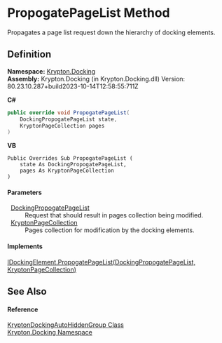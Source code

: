 # PropogatePageList Method


Propagates a page list request down the hierarchy of docking elements.



## Definition
**Namespace:** <a href="98399376-cf41-9454-4b4d-4fab2ca20bc7.md">Krypton.Docking</a>  
**Assembly:** Krypton.Docking (in Krypton.Docking.dll) Version: 80.23.10.287+build2023-10-14T12:58:55:711Z

**C#**
``` C#
public override void PropogatePageList(
	DockingPropogatePageList state,
	KryptonPageCollection pages
)
```
**VB**
``` VB
Public Overrides Sub PropogatePageList ( 
	state As DockingPropogatePageList,
	pages As KryptonPageCollection
)
```



#### Parameters
<dl><dt>  <a href="a117aaeb-63b6-f1c7-496f-81c894fc768e.md">DockingPropogatePageList</a></dt><dd>Request that should result in pages collection being modified.</dd><dt>  <a href="aa191959-9fda-d1f2-d8e9-3912d7654c1c.md">KryptonPageCollection</a></dt><dd>Pages collection for modification by the docking elements.</dd></dl>

#### Implements
<a href="82aa21eb-58b0-d0a5-1cad-7cd27f1d05cf.md">IDockingElement.PropogatePageList(DockingPropogatePageList, KryptonPageCollection)</a>  


## See Also


#### Reference
<a href="25a33b82-534c-8a16-e110-8e936aee3352.md">KryptonDockingAutoHiddenGroup Class</a>  
<a href="98399376-cf41-9454-4b4d-4fab2ca20bc7.md">Krypton.Docking Namespace</a>  
